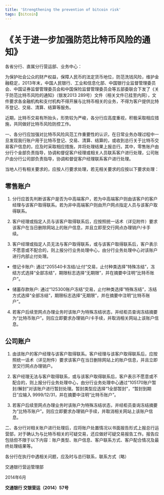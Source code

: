 ```yaml
---
title: 'Strengthening the prevention of bitcoin risk'
tags: [bitcoin]
---
```


# 《关于进一步加强防范比特币风险的通知》

各省分行、直属分行营运部、业务中心：
 
为保护社会公众的财产权益，保障人民币的法定货币地位，防范洗钱风险，维护金融稳定，2013年末，中国人民银行、工业和信息化部、中国银行业监督管理委员会、中国证券监督管理委员会和中国保险监督管理委员会等五部委联合下发了《关于防范比特币风险的通知》（银发2013 289号）文件（相关文件已挂至内网），文件要求各金融机构和支付机构不得开展与比特币相关的业务，不得为客户提供比特币登记、交易、清算、结算等服务。
 
近期，比特币交易有所抬头，形势较为严峻，各分行应高度重视，积极采取相应措施，共同做好比特币风险防控工作。
 
一、各分行应加强对比特币风险风范工作重要性的认识，在日常业务办理过程中一旦发现我行账户用于比特币登记、交易、清算、结算的，或收到总行关于比特币交易客户信息的，应及时采取相应措施，并将处理结果上报总行。其中，零售账户由分行个金部负责指导，协调和督促客户经理或相关人员联系客户进行处理，公司账户由分行公司部负责指导，协调和督促客户经理联系客户进行处理。
 
当地人行有相关要求的，应按人行要求处理，若无相关要求的应按以下要求处理：
 
## 零售账户
 
1. 分行应首先判断该客户是否为中高端客户，若为中高端客户则由该客户的客户经理与该客户取得联系。若为非中高端客户则由开户网点指定人员与该客户取得联系。
 
3. 客户经理或指定人员与该客户取得联系后，应按照统一话术（详见附件）要求该客户在当日删除网站上的账户信息，并且立即至交行网点办理销户/卡手续。
 
3. 客户经理或指定人员无法与客户取得联系，或与该客户取得联系后，客户表示不愿意或不配合的，则上报分行业务处理中心，由分行业务处理中心对该账户进行内部止付处理。
 
- 借记卡账户: 通过“205540卡冻结/止付“交易，止付种类选择”特殊冻结”，冻结方式选择“全部冻结”，期限标志选择“无期限”，并在摘要中注明“比特币账户”。
 
- 储蓄存款账户: 通过“125300账户冻结“交易，止付种类选择”特殊冻结”，冻结方式选择“全部冻结”，期限标志选择“无期限”，并在摘要中注明“比特币账户”。
 
4. 若客户后续至网点办理业务时该账户为特殊冻结状态，并经柜员查询冻结摘要为“比特币账户”。则应立即要求办理销户/卡手续，并取消相关网站上该账户信息。
 
## 公司账户
 
1. 由该账户的客户经理与该客户取得联系。客户经理与该客户取得联系后，应按照统一话术（详见附件）要求该客户在当日删除网站上的账户信息，并且立即至交行网点办理销户。
 
2. 客户经理无法与客户取得联系，或与该客户取得联系后，客户表示不愿意或不配合的，则上报分行业务处理中心，由分行业务处理中心通过“105170账户暂封/解封”对该账户进行暂封处理。暂封类型应选择“1全部暂封”，“暂封到期日”应输入 9999/12/31，并在摘要中注明“比特币账户”。
 
3. 若客户后续至网点办理业务时该账户为特殊冻结状态，并经柜员查询冻结摘要为“比特币账户”。则应立即要求办理销户手续，并取消相关网站上该账户信息。
 
二、各分行对相关账户进行处理后，应将账户处置情况以书面报告形式上报总行运营部，对于确认为与比特币相关的可疑交易，还应做好可疑交易报告工作。报告应包括但不限于以下内容：账户类型、账户信息、客户联系方式、客户配合情况及最终处理结果等。
 
各分行在执行中遇相关问题，应及时与总行联系，联系方式（略）
 
 
交通银行营运管理部
 
2014年6月

**交通银行  交银营运（2014）57号**